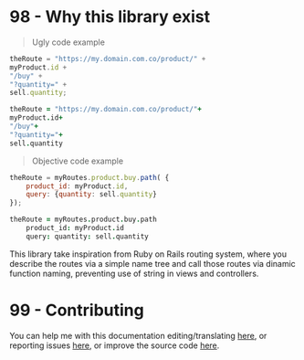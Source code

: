 # 98 - Why this library exist
> Ugly code example

```javascript
theRoute = "https://my.domain.com.co/product/" +
myProduct.id +
"/buy" +
"?quantity=" +
sell.quantity;
```

```coffeescript
theRoute = "https://my.domain.com.co/product/"+
myProduct.id+
"/buy"+
"?quantity="+
sell.quantity
```

> Objective code example

```javascript
theRoute = myRoutes.product.buy.path( {
	product_id: myProduct.id,
	query: {quantity: sell.quantity}
});
```

```coffeescript
theRoute = myRoutes.product.buy.path
	product_id: myProduct.id
	query: quantity: sell.quantity
```


This library take inspiration from Ruby on Rails routing system, where you describe the routes via a simple name tree and call those routes via dinamic function naming, preventing use of string in views and controllers.

# 99 - Contributing

You can help me with this documentation editing/translating [here](https://github.com/DFOXpro/trocha-doc/tree/master/source/includes), or reporting issues [here](https://github.com/DFOXpro/trocha/issues), or improve the source code [here](https://github.com/DFOXpro/trocha/tree/develop/src).
